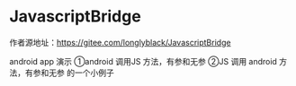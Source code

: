 # JavascriptBridge

 作者源地址：https://gitee.com/longlyblack/JavascriptBridge
 
 android app 演示
 ①android 调用JS 方法，有参和无参
 ②JS 调用 android 方法，有参和无参
 的一个小例子
